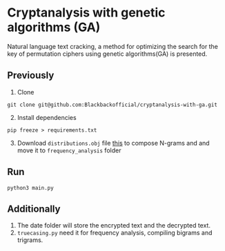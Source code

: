 # Cryptanalysis with genetic algorithms (GA)

Natural language text cracking, a method for optimizing the search for the key of permutation ciphers using genetic algorithms(GA) is presented.

## Previously
1. Clone
```
git clone git@github.com:Blackbackofficial/cryptanalysis-with-ga.git
```

2. Install dependencies
```
pip freeze > requirements.txt
```

3. Download <code>distributions.obj</code> file [this](https://github.com/nreimers/truecaser/releases/download/v1.0/english_distributions.obj.zip) to compose N-grams and and move it to <code>frequency_analysis</code> folder

## Run

```
python3 main.py
```

## Additionally

1. The date folder will store the encrypted text and the decrypted text.
2. <code>truecasing.py</code> need it for frequency analysis, compiling bigrams and trigrams.